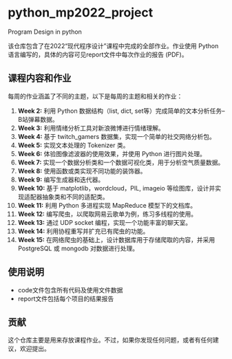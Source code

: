 # python_mp2022_project
Program Design in python

该仓库包含了在2022“现代程序设计”课程中完成的全部作业。作业使用 Python 语言编写的，具体的内容可见report文件中每次作业的报告 (PDF)。

## 课程内容和作业

每周的作业涵盖了不同的主题，以下是每周的主题和相关的作业：

1. **Week 2:** 利用 Python 数据结构（list, dict, set等）完成简单的文本分析任务– B站弹幕数据。
2. **Week 3:** 利用情绪分析工具对新浪微博进行情绪理解。
3. **Week 4:** 基于 twitch_gamers 数据集，实现一个简单的社交网络分析包。
4. **Week 5:** 实现文本处理的 Tokenizer 类。
5. **Week 6:** 体验图像滤波器的使用效果，并使用 Python 进行图片处理。
6. **Week 7:** 实现一个数据分析类和一个数据可视化类，用于分析空气质量数据。
7. **Week 8:** 使用函数或类实现不同功能的装饰器。
8. **Week 9:** 编写生成器和迭代器。
9. **Week 10:** 基于 matplotlib，wordcloud，PIL, imageio 等绘图库，设计并实现适配器抽象类和不同的适配类。
10. **Week 11:** 利用 Python 多进程实现 MapReduce 模型下的文档库。
11. **Week 12:** 编写爬虫，以爬取网易云歌单为例，练习多线程的使用。
12. **Week 13:** 通过 UDP socket 编程，实现一个功能丰富的聊天室。
13. **Week 14:** 利用协程重写并扩充已有爬虫的功能。
14. **Week 15:** 在网络爬虫的基础上，设计数据库用于存储爬取的内容，并采用 PostgreSQL 或 mongodb 对数据进行处理。

## 使用说明

- code文件包含所有代码及使用文件数据
- report文件包括每个项目的结果报告

## 贡献

这个仓库主要是用来存放课程作业。不过，如果你发现任何问题，或者有任何建议，欢迎提出。
